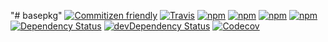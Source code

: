 "# basepkg" 
[![Commitizen friendly](https://img.shields.io/badge/commitizen-friendly-brightgreen.svg)](http://commitizen.github.io/cz-cli/)
[![Travis](https://img.shields.io/travis/rafaelgr/basepkg.svg?maxAge=2592000)](https://travis-ci.org/rafaelgr/basepkg)
[![npm](https://img.shields.io/npm/v/asw_basepkg.svg?maxAge=2592000)](https://www.npmjs.com/package/asw_basepkg)
[![npm](https://img.shields.io/npm/l/asw_basepkg.svg?maxAge=2592000)](https://creativecommons.org/licenses/by-nc/4.0/legalcode)
[![npm](https://img.shields.io/npm/dm/asw_basepkg.svg?maxAge=2592000)](https://www.npmjs.com/package/asw_basepkg)
[![npm](https://img.shields.io/npm/dt/asw_basepkg.svg?maxAge=2592000)](https://www.npmjs.com/package/asw_basepkg)
[![Dependency Status](https://david-dm.org/rafaelgr/basepkg.svg)](https://david-dm.org/rafaelgr/basepkg)
[![devDependency Status](https://david-dm.org/rafaelgr/basepkg/dev-status.svg)](https://david-dm.org/rafaelgr/basepkg#info=devDependencies)
[![Codecov](https://img.shields.io/codecov/c/github/rafaelgr/basepkg.svg?maxAge=2592000)](https://codecov.io/gh/rafaelgr/basepkg)

